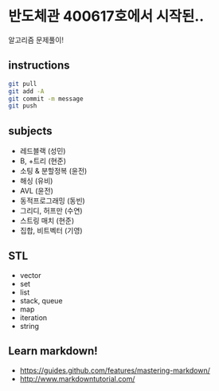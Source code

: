 # 반도체관 400617호에서 시작된..
 알고리즘 문제풀이!
 
## instructions
 ```bash
git pull
git add -A
git commit -m message
git push
```

## subjects

 - 레드블랙 (성민)
 - B, +트리 (현준)
 - 소팅 & 분할정복 (윤전)
 - 해싱 (유비)
 - AVL (윤전)
 - 동적프로그래밍 (동빈)
 - 그리디, 허프만 (수연)
 - 스트링 매치 (현준)
 - 집합, 비트벡터 (기영)

## STL

 - vector
 - set
 - list
 - stack, queue
 - map
 - iteration
 - string

## Learn markdown!
 - https://guides.github.com/features/mastering-markdown/
 - http://www.markdowntutorial.com/
